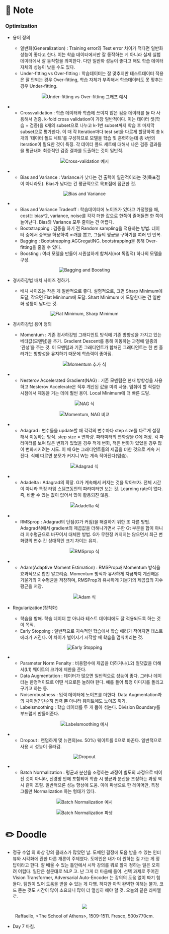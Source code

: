 # 📙 Note

### Optimization

- 용어 정의

  - 일반화(Generalization) : Training error와 Test error 차이가 적다면 일반화 성능이 좋다고 한다. 이는 학습 데이터에서만 잘 동작하는 게 아니라 실제 실험 데이터에서 잘 동작함을 의미한다. 다만 일반화 성능이 좋다고 해도 학습 데이터 자체의 성능이 낮을 수도 있다.
  - Under-fitting vs Over-fitting : 학습데이터는 잘 맞추지만 테스트데이터 적용은 잘 안되는 경우 Over-fitting, 학습 자체가 부족해서 학습데이터도 못 맞추는 경우 Under-fitting.
<p align="center"><img src="https://github.com/iamtrueline/Boostcamp_AI_Tech_Note/blob/main/images/day07_img00.PNG" alt="Under-fitting vs Over-fitting 그래프 예시"></p>

-
  - Crossvalidation : 학습 데이터와 학습에 쓰이지 않은 검증 데이터를 둘 다 사용해서 검증. k-fold cross validation이 가장 일반적이다. 이는 데이터 셋(학습 + 검증)을 k개의 subset으로 나누고 k-1번 subset까지 학습 후 마지막 subset으로 평가한다. 이 때 각 Iteration마다 test set을 다르게 할당하여 총 k개의 '데이터 폴드 세트'를 구성하므로 모델을 학습 및 훈련하는데 총 k번의 Iteration이 필요한 것이 특징. 각 데이터 폴드 세트에 대해서 나온 검증 결과들을 평균내어 최종적인 검증 결과를 도출하는 것이 일반적.
<p align="center"><img src="https://github.com/iamtrueline/Boostcamp_AI_Tech_Note/blob/main/images/day07_img01.PNG" alt="Cross-validation 예시"></p>

-
  - Bias and Variance : Variance가 낮다는 건 출력이 일관적이라는 것(목표점이 아니라도). Bias가 낮다는 건 평균적으로 목표점에 접근한 것.
<p align="center"><img src="https://github.com/iamtrueline/Boostcamp_AI_Tech_Note/blob/main/images/day07_img02.PNG" alt="Bias and Variance"></p>

-
  - Bias and Variance Tradeoff : 학습데이터에 노이즈가 있다고 가정했을 때, cost는 bias^2, variance, noise를 각각 더한 값으로 한쪽이 줄어들면 한 쪽이 늘어난다. Bias와 Variance 모두 줄이는 건 어렵다.
  - Bootstrapping : 검증을 하기 전 Random sampling을 적용하는 방법. 데이터 중에서 중복을 허용하여 m개를 뽑고, 그들의 평균을 구하기를 여러 번 반복.
  - Bagging : Bootstrapping AGGregatING. bootstrapping을 통해 Over-fitting을 줄일 수 있다.
  - Boosting : 여러 모델을 만들어 시퀀셜하게 합쳐서(not 독립적) 하나의 모델을 구성.
<p align="center"><img src="https://github.com/iamtrueline/Boostcamp_AI_Tech_Note/blob/main/images/day07_img03.PNG" alt="Bagging and Boosting"></p>

- 경사하강법 배치 사이즈 정하기.

  - 배치 사이즈는 작은 게 일반적으로 좋다. 실험적으로, 크면 Sharp Minimum에 도달, 작으면 Flat Minimum에 도달. Shart Minimum 에 도달한다는 건 일반화 성틍이 낮다는 것.
<p align="center"><img src="https://github.com/iamtrueline/Boostcamp_AI_Tech_Note/blob/main/images/day07_img04.PNG" alt="Flat Minimum, Sharp Minimum"></p>

- 경사하강법 용어 정의

  - Momentum : 기존 경사하강법 그래디언트 방식에 기존 방향성을 가지고 있는 베타값(모멘텀)을 추가. Gradient Descent를 통해 이동하는 과정에 일종의 ‘관성’을 주는 것. 이 모멘텀과 기존 그래디언트가 합쳐진 그래디언트는 한 번 흘러가는 방향성을 유지하기 때문에 학습력이 좋아짐.
<p align="center"><img src="https://github.com/iamtrueline/Boostcamp_AI_Tech_Note/blob/main/images/day07_img05.PNG" alt="Momentum 추가 식"></p>

-
  - Nesterov Accelerated Gradient(NAG) : 기존 모멘텀은 현재 방향성을 사용하고 Nesterov Accelerate은 직후 계산된 값을 미리 사용. 멈춰야 할 적절한 시점에서 제동을 거는 데에 훨씬 용이. Local Minimum에 더 빠른 도달.
<p align="center"><img src="https://github.com/iamtrueline/Boostcamp_AI_Tech_Note/blob/main/images/day07_img06.PNG" alt="NAG 식"></p>
<p align="center"><img src="https://github.com/iamtrueline/Boostcamp_AI_Tech_Note/blob/main/images/day07_img07.PNG" alt="Momentum, NAG 비교"></p>

-
  - Adagrad : 변수들을 update할 때 각각의 변수마다 step size를 다르게 설정해서 이동하는 방식. step size = 변화량. 파라미터의 변화량을 G에 저장. 각 파라미터를 보며 많은 변화가 있었을 경우 적게 변화, 적은 변화가 있었을 경우 많이 변화시키려는 시도. 이 때 G는 그래디언트들의 제곱을 더한 것으로 계속 커진다. 식에 따르면 분모가 커지니 W는 계속 작아진다(멈춤).
<p align="center"><img src="https://github.com/iamtrueline/Boostcamp_AI_Tech_Note/blob/main/images/day07_img08.PNG" alt="Adagrad 식"></p>

-
  - Adadelta : Adagrad의 확장. G가 계속해서 커지는 것을 막아보자. 전체 시간이 아니라 특정 타임 스탬프동안의 파라미터만 보는 것. Learning rate이 없다. 즉, 바꿀 수 있는 값이 없어서 많이 활용되진 않음.
<p align="center"><img src="https://github.com/iamtrueline/Boostcamp_AI_Tech_Note/blob/main/images/day07_img09.PNG" alt="Adadelta 식"></p>

-
  - RMSprop : Adagrad의 단점(G가 커짐)을 해결하기 위한 또 다른 방법. Adagrad식에서 gradient의 제곱값을 더해나가면서 구한 Gt 부분을 합이 아니라 지수평균으로 바꾸어서 대체한 방법. G가 무한정 커지지는 않으면서 최근 변화량의 변수 간 상대적인 크기 차이는 유지.
<p align="center"><img src="https://github.com/iamtrueline/Boostcamp_AI_Tech_Note/blob/main/images/day07_img10.PNG" alt="RMSprop 식"></p>

-
  - Adam(Adaptive Moment Estimation) : RMSProp과 Momentum 방식을 효과적으로 합친 알고리즘. Momentum 방식과 유사하게 지금까지 계산해온 기울기의 지수평균을 저장하며, RMSProp과 유사하게 기울기의 제곱값의 지수평균을 저장.
<p align="center"><img src="https://github.com/iamtrueline/Boostcamp_AI_Tech_Note/blob/main/images/day07_img11.PNG" alt="Adam 식"></p>

- Regularization(정칙화)

  - 학습을 방해. 학습 데이터 뿐 아니라 테스트 데이터에도 잘 적용되도록 하는 것이 목적.
  - Early Stopping : 일반적으로 지속적인 학습에서 학습 에러가 적어지면 테스트 에러가 커진다. 이 차이가 벌어지기 시작할 때 학습을 멈춰버리는 것.
<p align="center"><img src="https://github.com/iamtrueline/Boostcamp_AI_Tech_Note/blob/main/images/day07_img12.PNG" alt="Early Stopping"></p>

-
  - Parameter Norm Penalty : 비용함수에 제곱을 더하거나(L2) 절댓값을 더해서(L1) 웨이트의 크기에 제한을 준다.
  - Data Augmentation : 데이터가 많으면 일반적으로 성능이 좋다. 그러나 데이터는 한정적이므로 어떤 식으로든 늘려야 한다. 예를 들어 특정 이미지를 돌리고 구기고 하는 등.
  - Noiserobustness : 입력 데이터에 노이즈를 더한다. Data Augmentation과의 차이점? 단순히 입력 뿐 아니라 웨이트에도 노이즈 끼기.
  - Labelsmoothing : 학습 데이터를 두 개 뽑아 섞는다. Division Boundary를 부드럽게 만들어준다.
<p align="center"><img src="https://github.com/iamtrueline/Boostcamp_AI_Tech_Note/blob/main/images/day07_img13.PNG" alt="Labelsmoothing 예시"></p>

-
  - Dropout : 랜덤하게 몇 뉴런의(ex. 50%) 웨이트를 0으로 바꾼다. 일반적으로 사용 시 성능이 올라감.
<p align="center"><img src="https://github.com/iamtrueline/Boostcamp_AI_Tech_Note/blob/main/images/day07_img14.PNG" alt="Dropout"></p>

-
  - Batch Normalization : 평균과 분산을 조정하는 과정이 별도의 과정으로 떼어진 것이 아니라, 신경망 안에 포함되어 학습 시 평균과 분산을 조정하는 과정 역시 같이 조절. 일반적으론 성능 향상에 도움. 이에 파생으로 한 레이어만, 특정 그룹만 Normalization 하는 형태가 있다.
<p align="center"><img src="https://github.com/iamtrueline/Boostcamp_AI_Tech_Note/blob/main/images/day07_img15.PNG" alt="Batch Normalization 예시"></p>
<p align="center"><img src="https://github.com/iamtrueline/Boostcamp_AI_Tech_Note/blob/main/images/day07_img16.PNG" alt="Batch Normalization 파생"></p>

# ✏️ Doodle

- 정규 수업 외 화상 강의 클래스가 많았던 날. 도메인 결정에 도움 받을 수 있는 인터뷰와 시각화에 관한 다른 개론이 주제였다. 도메인은 내가 더 원하는 걸 가는 게 정답이라고 한다. 잘 배울 수 있는 틀안에서 시작 강의를 뭐로 할지 정하는 일은 오히려 어렵다. 일단은 설문대로 NLP 고. 난 그게 더 마음에 들어. 선택 과제로 주어진 Vision Transformer, Adversarial Auto-Encoder 는 강의의 도움 없이 짜기 힘들다. 팀원이 있어 도움을 받을 수 있는 게 다행. 하지만 아직 완벽한 이해는 불가. 코드 뜯는 것도 시간이 많이 소요되니 많이 더 열심히 해야 할 것. 오늘의 끝은 라파엘로.
<p align="center"><img src="https://github.com/iamtrueline/Boostcamp_AI_Tech_Note/blob/main/images/Raffaello_1509_The_School_of_Athens_.jpg"></p>
<p align="center">Raffaello, &ltThe School of Athens&gt, 1509-1511. Fresco, 500x770cm.</p>

- Day 7 마침.
